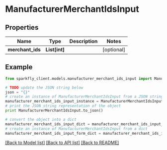 # ManufacturerMerchantIdsInput


## Properties
Name | Type | Description | Notes
------------ | ------------- | ------------- | -------------
**merchant_ids** | **List[int]** |  | [optional] 

## Example

```python
from sparkfly_client.models.manufacturer_merchant_ids_input import ManufacturerMerchantIdsInput

# TODO update the JSON string below
json = "{}"
# create an instance of ManufacturerMerchantIdsInput from a JSON string
manufacturer_merchant_ids_input_instance = ManufacturerMerchantIdsInput.from_json(json)
# print the JSON string representation of the object
print ManufacturerMerchantIdsInput.to_json()

# convert the object into a dict
manufacturer_merchant_ids_input_dict = manufacturer_merchant_ids_input_instance.to_dict()
# create an instance of ManufacturerMerchantIdsInput from a dict
manufacturer_merchant_ids_input_form_dict = manufacturer_merchant_ids_input.from_dict(manufacturer_merchant_ids_input_dict)
```
[[Back to Model list]](../README.md#documentation-for-models) [[Back to API list]](../README.md#documentation-for-api-endpoints) [[Back to README]](../README.md)


